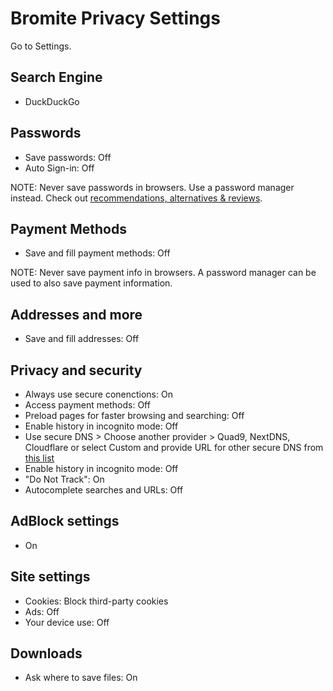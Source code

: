 # Bromite Privacy Settings

Go to Settings.



## Search Engine
- DuckDuckGo



## Passwords
- Save passwords: Off
- Auto Sign-in: Off

NOTE: Never save passwords in browsers. Use a password manager instead. Check out [recommendations, alternatives & reviews](https://github.com/the-weird-aquarian/privacy-settings#recommendations-alternatives--reviews).



## Payment Methods
- Save and fill payment methods: Off

NOTE: Never save payment info in browsers. A password manager can be used to also save payment information.



## Addresses and more
- Save and fill addresses: Off



## Privacy and security
- Always use secure conenctions: On
- Access payment methods: Off
- Preload pages for faster browsing and searching: Off
- Enable history in incognito mode: Off
- Use secure DNS > Choose another provider > Quad9, NextDNS, Cloudflare or select Custom and provide URL for other secure DNS from [this list](https://privacyguides.org/providers/dns/)
- Enable history in incognito mode: Off
- "Do Not Track": On
- Autocomplete searches and URLs: Off



## AdBlock settings
- On



## Site settings
- Cookies: Block third-party cookies
- Ads: Off
- Your device use: Off



## Downloads
- Ask where to save files: On
